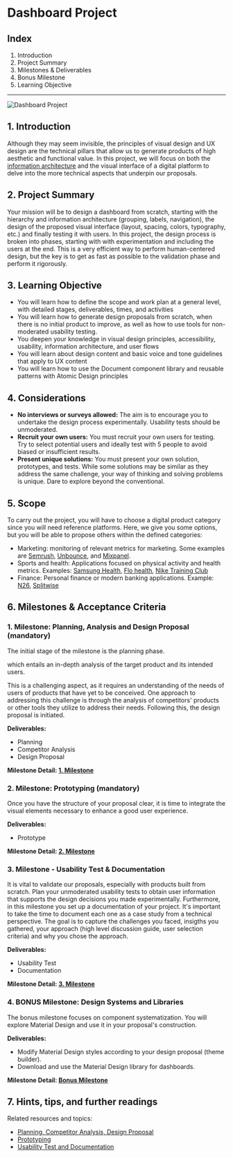 # Dashboard Project

## Index
1. Introduction
2. Project Summary
3. Milestones & Deliverables
4. Bonus Milestone
5. Learning Objective

---

![Dashboard Project](https://github.com/ReDI-School/ux_ui_bootcamp/assets/51905839/53453069-07a7-4050-a817-cad4181bba7b)


## 1. Introduction

Although they may seem invisible, the principles of visual design and UX design are the technical pillars that allow us to generate products of high aesthetic and functional value. In this project, we will focus on both the [information architecture](https://redi-school-1.gitbook.io/ux-ui-bootcamp/2.-project-mobile-application/milestone-2-information-architecture-and-mid-wireframes/information-architecture) and the visual interface of a digital platform to delve into the more technical aspects that underpin our proposals.

## 2. Project Summary

Your mission will be to design a dashboard from scratch, starting with the hierarchy and information architecture (grouping, labels, navigation), the design of the proposed visual interface (layout, spacing, colors, typography, etc.) and finally testing it with users. In this project, the design process is broken into phases, starting with with experimentation and including the users at the end. This is a very efficient way to perform human-centered design, but the key is to get as fast as possible to the validation phase and perform it rigorously.

## 3. Learning Objective

- You will learn how to define the scope and work plan at a general level, with detailed stages, deliverables, times, and activities
- You will learn how to generate design proposals from scratch, when there is no initial product to improve, as well as how to use tools for non-moderated usability testing.
- You deepen your knowledge in visual design principles, accessibility, usability, information architecture, and user flows
- You will learn about design content and basic voice and tone guidelines that apply to UX content
- You will learn how to use the Document component library and reusable patterns with Atomic Design principles

## 4. Considerations

- **No interviews or surveys allowed:** The aim is to encourage you to undertake the design process experimentally. Usability tests should be unmoderated.
- **Recruit your own users:** You must recruit your own users for testing. Try to select potential users and ideally test with 5 people to avoid biased or insufficient results.
- **Present unique solutions:** You must present your own solution, prototypes, and tests. While some solutions may be similar as they address the same challenge, your way of thinking and solving problems is unique. Dare to explore beyond the conventional.

## 5. Scope

To carry out the project, you will have to choose a digital product category since you will need reference platforms. Here, we give you some options, but you will be able to propose others within the defined categories:

- Marketing: monitoring of relevant metrics for marketing. Some examples are [Semrush](https://www.semrush.com/), [Unbounce](https://unbounce.com/), and [Mixpanel](https://mixpanel.com/).
- Sports and health: Applications focused on physical activity and health metrics. Examples: [Samsung Health](https://play.google.com/store/apps/details?id=com.sec.android.app.shealth&hl=en&gl=US&pli=1), [Flo health](https://flo.health/de), [Nike Training Club](https://www.nike.com/ntc-app)
- Finance: Personal finance or modern banking applications. Example: [N26](https://n26.com/de-de), [Splitwise](https://www.splitwise.com/)

## 6. Milestones & Acceptance Criteria

### 1. Milestone: Planning, Analysis and Design Proposal (mandatory)  

The initial stage of the milestone is the planning phase. 

 which entails an in-depth analysis of the target product and its intended users. 

This is a challenging aspect, as it requires an understanding of the needs of users of products that have yet to be conceived. One approach to addressing this challenge is through the analysis of competitors' products or other tools they utilize to address their needs. Following this, the design proposal is initiated.

**Deliverables:**

- Planning
- Competitor Analysis
- Design Proposal

**Milestone Detail: [1. Milestone](https://github.com/ReDI-School/ux_ui_bootcamp/blob/main/projects/03_web_application/1_milestone.md)**

### 2. Milestone: Prototyping (mandatory)  

Once you have the structure of your proposal clear, it is time to integrate the visual elements necessary to enhance a good user experience.

**Deliverables:**

- Prototype

**Milestone Detail: [2. Milestone](https://github.com/ReDI-School/ux_ui_bootcamp/blob/main/projects/03_web_application/2_milestone.md)**
  

### 3. Milestone - Usability Test & Documentation

It is vital to validate our proposals, especially with products built from scratch. Plan your unmoderated usability tests to obtain user information that supports the design decisions you made experimentally. Furthermore, in this milestone you set up a documentation of your project. It's important to take the time to document each one as a case study from a technical perspective. The goal is to capture the challenges you faced, insigths you gathered, your approach (high level discussion guide, user selection criteria) and why you chose the approach. 


**Deliverables:**

- Usability Test
- Documentation 

**Milestone Detail: [3. Milestone](https://github.com/ReDI-School/ux_ui_bootcamp/blob/main/projects/03_web_application/3_milestone.md)**

### 4. BONUS Milestone: Design Systems and Libraries

The bonus milestone focuses on component systematization. You will explore Material Design and use it in your proposal's construction.

**Deliverables:**

- Modify Material Design styles according to your design proposal (theme builder).
- Download and use the Material Design library for dashboards.

**Milestone Detail: [Bonus Milestone](https://github.com/ReDI-School/ux_ui_bootcamp/blob/main/projects/03_web_application/Bonus_milestone.md)** 


## 7. Hints, tips, and further readings

Related resources and topics:
- [Planning, Competitor Analysis, Design Proposal](https://redi-school-1.gitbook.io/ux-ui-bootcamp/3.-project-dashboard/milestone-1-planning-competitor-analysis-design-proposal)
- [Prototyping](https://redi-school-1.gitbook.io/ux-ui-bootcamp/3.-project-dashboard/milestone-2-prototyping)
- [Usability Test and Documentation](https://redi-school-1.gitbook.io/ux-ui-bootcamp/3.-project-dashboard/milestone-3-usability-test-and-documentation)
